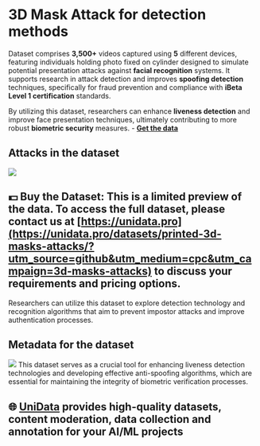 # 3D Mask Attack for detection methods
Dataset comprises **3,500+** videos captured using **5** different devices, featuring individuals holding photo fixed on cylinder designed to simulate potential presentation attacks against **facial recognition** systems. It supports research in attack detection and improves **spoofing detection** techniques, specifically for fraud prevention and compliance with **iBeta Level 1 certification** standards.

By utilizing this dataset, researchers can enhance **liveness detection** and improve face presentation techniques, ultimately contributing to more robust **biometric security** measures.  - **[Get the data](https://unidata.pro/datasets/printed-3d-masks-attacks/?utm_source=github&utm_medium=cpc&utm_campaign=3d-mask-attack)**
## Attacks in the dataset
![](https://www.googleapis.com/download/storage/v1/b/kaggle-user-content/o/inbox%2F22059654%2F9285679c599b165bba3e5e37291175e4%2FFrame%20168.png?generation=1731895573047353&alt=media)
## 💵 Buy the Dataset: This is a limited preview of the data. To access the full dataset, please contact us at [https://unidata.pro](https://unidata.pro/datasets/printed-3d-masks-attacks/?utm_source=github&utm_medium=cpc&utm_campaign=3d-masks-attacks) to discuss your requirements and pricing options.
Researchers can utilize this dataset to explore detection technology and recognition algorithms that aim to prevent impostor attacks and improve authentication processes.
## Metadata for the dataset
![](https://www.googleapis.com/download/storage/v1/b/kaggle-user-content/o/inbox%2F22059654%2Faa4f1e847d71d64507b1009754d64464%2FFrame%20136.png?generation=1731895801179302&alt=media)
This dataset serves as a crucial tool for enhancing liveness detection technologies and developing effective anti-spoofing algorithms, which are essential for maintaining the integrity of biometric verification processes.
## 🌐 [UniData](https://unidata.pro/datasets/printed-3d-masks-attacks/?utm_source=github&utm_medium=cpc&utm_campaign=3d-masks-attacks) provides high-quality datasets, content moderation, data collection and annotation for your AI/ML projects 
